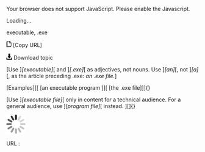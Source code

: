 Your browser does not support JavaScript. Please enable the Javascript.

Loading...

executable, .exe

![Copy URL](execute_files/Copy.png) [Copy URL]

![Download](execute_files/Download.png)
Download topic

[Use ]*[executable]*[ and ]*[.exe]*[ as adjectives, not nouns. Use ]*[an]*[, not ]*[a]*[, as the article preceding .exe: *an .exe file.*]

[Examples][[
[an executable program ]][
[the .exe file]]]{}

[Use ]*[executable file]*[ only in content for a technical audience. For a general audience, use ]*[program file]*[ instead. ][]{}

![In progress](execute_files/activity-large.gif)

URL :


